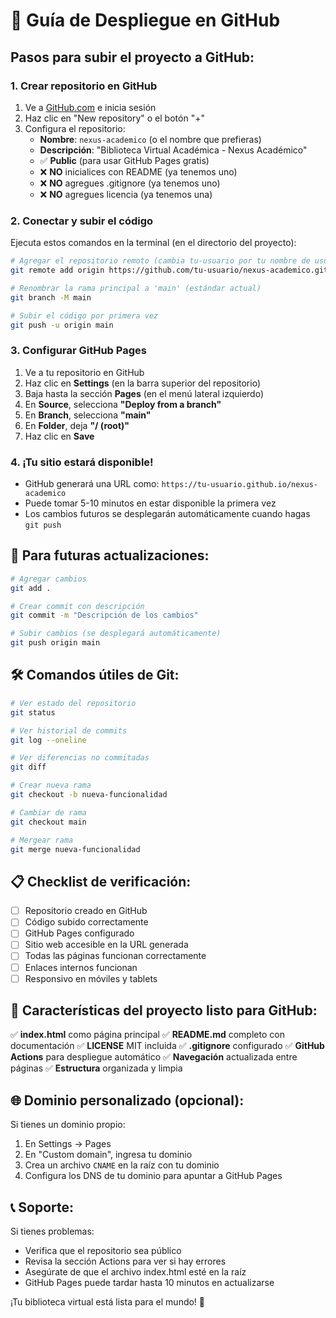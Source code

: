 # 🚀 Guía de Despliegue en GitHub

## Pasos para subir el proyecto a GitHub:

### 1. Crear repositorio en GitHub

1. Ve a [GitHub.com](https://github.com) e inicia sesión
2. Haz clic en "New repository" o el botón "+"
3. Configura el repositorio:
   - **Nombre**: `nexus-academico` (o el nombre que prefieras)
   - **Descripción**: "Biblioteca Virtual Académica - Nexus Académico"
   - ✅ **Public** (para usar GitHub Pages gratis)
   - ❌ **NO** inicialices con README (ya tenemos uno)
   - ❌ **NO** agregues .gitignore (ya tenemos uno)
   - ❌ **NO** agregues licencia (ya tenemos una)

### 2. Conectar y subir el código

Ejecuta estos comandos en la terminal (en el directorio del proyecto):

```bash
# Agregar el repositorio remoto (cambia tu-usuario por tu nombre de usuario de GitHub)
git remote add origin https://github.com/tu-usuario/nexus-academico.git

# Renombrar la rama principal a 'main' (estándar actual)
git branch -M main

# Subir el código por primera vez
git push -u origin main
```

### 3. Configurar GitHub Pages

1. Ve a tu repositorio en GitHub
2. Haz clic en **Settings** (en la barra superior del repositorio)
3. Baja hasta la sección **Pages** (en el menú lateral izquierdo)
4. En **Source**, selecciona **"Deploy from a branch"**
5. En **Branch**, selecciona **"main"**
6. En **Folder**, deja **"/ (root)"**
7. Haz clic en **Save**

### 4. ¡Tu sitio estará disponible!

- GitHub generará una URL como: `https://tu-usuario.github.io/nexus-academico`
- Puede tomar 5-10 minutos en estar disponible la primera vez
- Los cambios futuros se desplegarán automáticamente cuando hagas `git push`

## 🔄 Para futuras actualizaciones:

```bash
# Agregar cambios
git add .

# Crear commit con descripción
git commit -m "Descripción de los cambios"

# Subir cambios (se desplegará automáticamente)
git push origin main
```

## 🛠️ Comandos útiles de Git:

```bash
# Ver estado del repositorio
git status

# Ver historial de commits
git log --oneline

# Ver diferencias no commitadas
git diff

# Crear nueva rama
git checkout -b nueva-funcionalidad

# Cambiar de rama
git checkout main

# Mergear rama
git merge nueva-funcionalidad
```

## 📋 Checklist de verificación:

- [ ] Repositorio creado en GitHub
- [ ] Código subido correctamente
- [ ] GitHub Pages configurado
- [ ] Sitio web accesible en la URL generada
- [ ] Todas las páginas funcionan correctamente
- [ ] Enlaces internos funcionan
- [ ] Responsivo en móviles y tablets

## 🎯 Características del proyecto listo para GitHub:

✅ **index.html** como página principal
✅ **README.md** completo con documentación
✅ **LICENSE** MIT incluida
✅ **.gitignore** configurado
✅ **GitHub Actions** para despliegue automático
✅ **Navegación** actualizada entre páginas
✅ **Estructura** organizada y limpia

## 🌐 Dominio personalizado (opcional):

Si tienes un dominio propio:

1. En Settings → Pages
2. En "Custom domain", ingresa tu dominio
3. Crea un archivo `CNAME` en la raíz con tu dominio
4. Configura los DNS de tu dominio para apuntar a GitHub Pages

## 📞 Soporte:

Si tienes problemas:

- Verifica que el repositorio sea público
- Revisa la sección Actions para ver si hay errores
- Asegúrate de que el archivo index.html esté en la raíz
- GitHub Pages puede tardar hasta 10 minutos en actualizarse

¡Tu biblioteca virtual está lista para el mundo! 🎉
